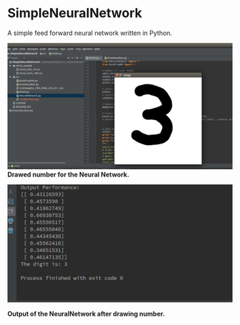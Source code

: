 # SimpleNeuralNetwork
A simple feed forward neural network written in Python.

![drawNumber](media/SimpleNeuralNetwork_01.png)
**Drawed number for the Neural Network.**

![Output](media/SimpleNeuralNetwork_output.png)

**Output of the NeuralNetwork after drawing number.**
